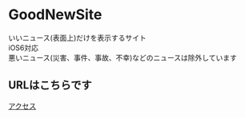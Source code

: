 # GoodNewSite
いいニュース(表面上)だけを表示するサイト<br>
iOS6対応<br>
悪いニュース(災害、事件、事故、不幸)などのニュースは除外しています<br>

## URLはこちらです<br>
<a href="https://kami-0x10.github.io/simpnews-good/index.html">アクセス</a>
